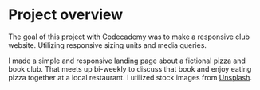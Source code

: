 # Project overview
The goal of this project with Codecademy was to make a responsive club website. Utilizing responsive sizing units and media queries. 

I made a simple and responsive landing page about a fictional pizza and book club. 
That meets up bi-weekly to discuss that book and enjoy eating pizza together at a local restaurant. 
I utilized stock images from [Unsplash](https://unsplash.com).
